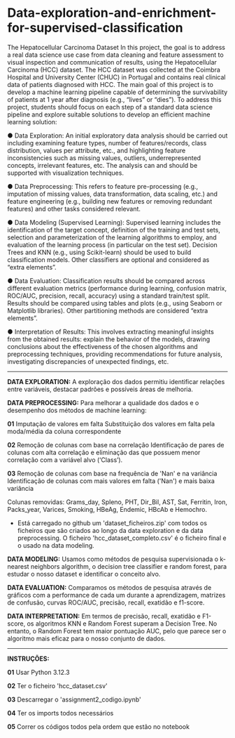 # Data-exploration-and-enrichment-for-supervised-classification
The Hepatocellular Carcinoma Dataset
In this project, the goal is to address a real data science use case from data cleaning and feature assessment to visual inspection and communication of results, using the Hepatocellular Carcinoma (HCC) dataset. The HCC dataset was collected at the Coimbra Hospital and University Center (CHUC) in Portugal and contains real clinical data of patients diagnosed with HCC. The main goal of this project is to develop a machine learning pipeline capable of determining the survivability of patients at 1 year after diagnosis (e.g., “lives” or “dies”). To address this project, students should focus on each step of a standard data science pipeline and explore suitable solutions to develop an efficient machine learning solution:

● Data Exploration: An initial exploratory data analysis should be carried out including examining feature types, number of features/records, class distribution, values per attribute, etc., and highlighting feature inconsistencies such as missing values, outliers, underrepresented concepts, irrelevant features, etc. The analysis can and should be supported with visualization techniques.

● Data Preprocessing: This refers to feature pre-processing (e.g., imputation of missing values, data transformation, data scaling, etc.) and feature engineering (e.g., building new features or removing redundant features) and other tasks considered relevant.

● Data Modeling (Supervised Learning): Supervised learning includes the identification of the target concept, definition of the training and test sets, selection and parameterization of the learning algorithms to employ, and evaluation of the learning process (in particular on the test set). Decision Trees and KNN (e.g., using Scikit-learn) should be used to build classification models. Other classifiers are optional and considered as “extra elements”.

● Data Evaluation: Classification results should be compared across different evaluation metrics (performance during learning, confusion matrix, ROC/AUC, precision, recall, accuracy) using a standard train/test split. Results should be compared using tables and plots (e.g., using Seaborn or Matplotlib libraries). Other partitioning methods are considered “extra elements”.

● Interpretation of Results: This involves extracting meaningful insights from the obtained results: explain the behavior of the models, drawing conclusions about the effectiveness of the chosen algorithms and preprocessing techniques, providing recommendations for future analysis, investigating discrepancies of unexpected findings, etc.


------

**DATA EXPLORATION:** 
A exploração dos dados permitiu identificar relações entre variáveis, destacar padrões e possíveis áreas de melhoria.
 

**DATA PREPROCESSING:**
Para melhorar a qualidade dos dados e o desempenho dos métodos de machine learning:

**01** Imputação de valores em falta
Substituição dos valores em falta pela moda/média da coluna correspondente

**02** Remoção de colunas com base na correlação
Identificação de pares de colunas com alta correlação e eliminação das que possuem menor correlação com a variável alvo (‘Class’).

**03** Remoção de colunas com base na frequência de 'Nan' e na variância
Identificação de colunas com mais valores em falta ('Nan') e mais baixa variância

Colunas removidas: Grams_day, Spleno, PHT, Dir_Bil, AST, Sat, Ferritin, Iron, Packs_year, Varices, Smoking, HBeAg, Endemic, HBcAb e Hemochro.

- Está carregado no github um 'dataset_ficheiros.zip' com todos os ficheiros que são criados ao longo da data exploration e da data preprocessing. O ficheiro 'hcc_dataset_completo.csv' é o ficheiro final e o usado na data modeling.

**DATA MODELING:**
Usamos como métodos de pesquisa supervisionada o k-nearest neighbors algorithm, o decision tree classifier e random forest, para estudar o nosso dataset e identificar o conceito alvo.


**DATA EVALUATION:**
Comparamos os métodos de pesquisa através de gráficos com a performance de cada um durante a aprendizagem, matrizes de confusão, curvas ROC/AUC, precisão, recall, exatidão e f1-score.


**DATA INTERPRETATION:**
Em termos de precisão, recall, exatidão e F1-score, os algoritmos KNN e Random Forest superam a Decision Tree. No entanto, o Random Forest tem maior pontuação AUC, pelo que parece ser o algoritmo mais eficaz para o nosso conjunto de dados.


------

**INSTRUÇÕES:**

**01** Usar Python 3.12.3

**02** Ter o ficheiro 'hcc_dataset.csv'

**03** Descarregar o 'assignment2_codigo.ipynb'

**04** Ter os imports todos necessários 

**05** Correr os códigos todos pela ordem que estão no notebook

